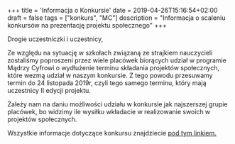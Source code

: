 +++
title = 'Informacja o Konkursie'
date = 2019-04-26T15:16:54+02:00
draft = false
tags = ["konkurs", "MC"]
description = "Informacja o scaleniu konkursów na prezentację projektu społecznego"
+++

Drogie uczestniczki i uczestnicy,

Ze względu na sytuację w szkołach związaną ze strajkiem nauczycieli zostaliśmy
poproszeni przez wiele placówek biorących udział w programie Mądrzy Cyfrowi o
wydłużenie terminu składania projektów społecznych, które wezmą udział w naszym
konkursie. Z tego powodu przesuwamy termin do 24 listopada 2019r, czyli tego
samego terminu, który mają uczestnicy II edycji projektu.

Zależy nam na daniu możliwości udziału w konkursie jak najszerszej grupie
placówek, bo widzimy ile wysiłku wkładacie w realizowanie swoich w projektów
społecznych.

Wszystkie informacje dotyczące konkursu znajdziecie [pod tym linkiem.](https://madrzycyfrowi.pl/pobierz/konkurs.pdf)
